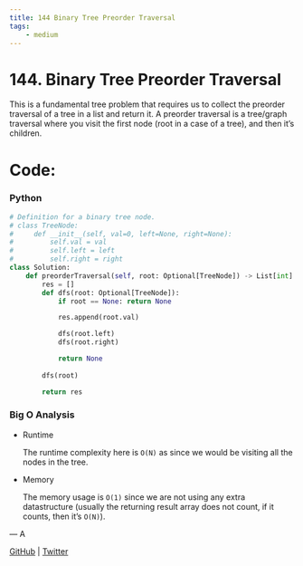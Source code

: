 ```yaml
---
title: 144 Binary Tree Preorder Traversal
tags:
    - medium
---
```



# 144. Binary Tree Preorder Traversal

This is a fundamental tree problem that requires us to collect the preorder traversal of a tree in a list and return it. A preorder traversal is a tree/graph traversal where you visit the first node (root in a case of a tree), and then it’s children.

# Code:

### Python

```python
# Definition for a binary tree node.
# class TreeNode:
#     def __init__(self, val=0, left=None, right=None):
#         self.val = val
#         self.left = left
#         self.right = right
class Solution:
    def preorderTraversal(self, root: Optional[TreeNode]) -> List[int]:
        res = []
        def dfs(root: Optional[TreeNode]):
            if root == None: return None

            res.append(root.val)

            dfs(root.left)
            dfs(root.right)

            return None
        
        dfs(root)

        return res
```

### Big O Analysis

- Runtime
    
    The runtime complexity here is `O(N)` as since we would be visiting all the nodes in the tree.
    
- Memory
    
    The memory usage is `O(1)` since we are not using any extra datastructure (usually the returning result array does not count, if it counts, then it’s `O(N)`).
    

— A

[GitHub](https://github.com/AtharvaKamble) | [Twitter](https://twitter.com/AtharvaKamble07)